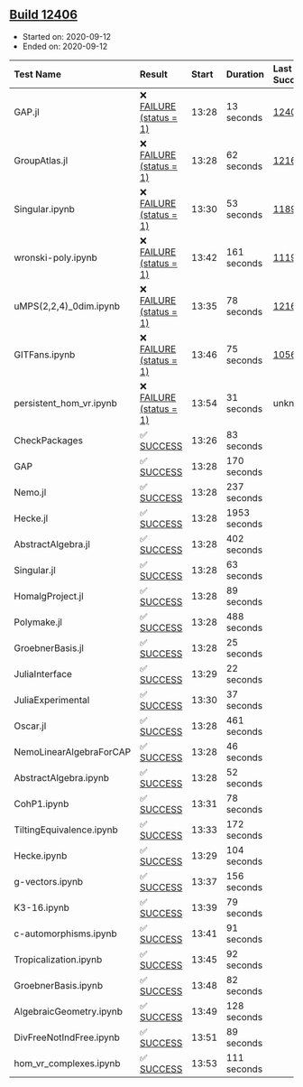 ## [Build 12406](https://oscarci.mathematik.uni-kl.de/job/oscar/12406/)

* Started on: 2020-09-12
* Ended on: 2020-09-12

| Test Name    | Result | Start | Duration | Last Success | First Failure |
|:-------------|:-------|:------|:---------|:-------------|:--------------|
| GAP.jl | ❌ [FAILURE (status = 1)](https://oscarci.mathematik.uni-kl.de/job/oscar/12406/artifact/logs/build-12406/GAP.jl.log) | 13:28 | 13 seconds | [12404](https://oscarci.mathematik.uni-kl.de/job/oscar/12404/) | [12405](https://oscarci.mathematik.uni-kl.de/job/oscar/12405/) |
| GroupAtlas.jl | ❌ [FAILURE (status = 1)](https://oscarci.mathematik.uni-kl.de/job/oscar/12406/artifact/logs/build-12406/GroupAtlas.jl.log) | 13:28 | 62 seconds | [12167](https://oscarci.mathematik.uni-kl.de/job/oscar/12167/) | [12168](https://oscarci.mathematik.uni-kl.de/job/oscar/12168/) |
| Singular.ipynb | ❌ [FAILURE (status = 1)](https://oscarci.mathematik.uni-kl.de/job/oscar/12406/artifact/logs/build-12406/Singular.ipynb.log) | 13:30 | 53 seconds | [11893](https://oscarci.mathematik.uni-kl.de/job/oscar/11893/) | [11894](https://oscarci.mathematik.uni-kl.de/job/oscar/11894/) |
| wronski-poly.ipynb | ❌ [FAILURE (status = 1)](https://oscarci.mathematik.uni-kl.de/job/oscar/12406/artifact/logs/build-12406/wronski-poly.ipynb.log) | 13:42 | 161 seconds | [11192](https://oscarci.mathematik.uni-kl.de/job/oscar/11192/) | [11193](https://oscarci.mathematik.uni-kl.de/job/oscar/11193/) |
| uMPS(2,2,4)_0dim.ipynb | ❌ [FAILURE (status = 1)](https://oscarci.mathematik.uni-kl.de/job/oscar/12406/artifact/logs/build-12406/uMPS-2-2-4-_0dim.ipynb.log) | 13:35 | 78 seconds | [12167](https://oscarci.mathematik.uni-kl.de/job/oscar/12167/) | [12168](https://oscarci.mathematik.uni-kl.de/job/oscar/12168/) |
| GITFans.ipynb | ❌ [FAILURE (status = 1)](https://oscarci.mathematik.uni-kl.de/job/oscar/12406/artifact/logs/build-12406/GITFans.ipynb.log) | 13:46 | 75 seconds | [10566](https://oscarci.mathematik.uni-kl.de/job/oscar/10566/) | [10567](https://oscarci.mathematik.uni-kl.de/job/oscar/10567/) |
| persistent_hom_vr.ipynb | ❌ [FAILURE (status = 1)](https://oscarci.mathematik.uni-kl.de/job/oscar/12406/artifact/logs/build-12406/persistent_hom_vr.ipynb.log) | 13:54 | 31 seconds | unknown | unknown |
| CheckPackages | ✅ [SUCCESS](https://oscarci.mathematik.uni-kl.de/job/oscar/12406/artifact/logs/build-12406/CheckPackages.log) | 13:26 | 83 seconds |  |  |
| GAP | ✅ [SUCCESS](https://oscarci.mathematik.uni-kl.de/job/oscar/12406/artifact/logs/build-12406/GAP.log) | 13:28 | 170 seconds |  |  |
| Nemo.jl | ✅ [SUCCESS](https://oscarci.mathematik.uni-kl.de/job/oscar/12406/artifact/logs/build-12406/Nemo.jl.log) | 13:28 | 237 seconds |  |  |
| Hecke.jl | ✅ [SUCCESS](https://oscarci.mathematik.uni-kl.de/job/oscar/12406/artifact/logs/build-12406/Hecke.jl.log) | 13:28 | 1953 seconds |  |  |
| AbstractAlgebra.jl | ✅ [SUCCESS](https://oscarci.mathematik.uni-kl.de/job/oscar/12406/artifact/logs/build-12406/AbstractAlgebra.jl.log) | 13:28 | 402 seconds |  |  |
| Singular.jl | ✅ [SUCCESS](https://oscarci.mathematik.uni-kl.de/job/oscar/12406/artifact/logs/build-12406/Singular.jl.log) | 13:28 | 63 seconds |  |  |
| HomalgProject.jl | ✅ [SUCCESS](https://oscarci.mathematik.uni-kl.de/job/oscar/12406/artifact/logs/build-12406/HomalgProject.jl.log) | 13:28 | 89 seconds |  |  |
| Polymake.jl | ✅ [SUCCESS](https://oscarci.mathematik.uni-kl.de/job/oscar/12406/artifact/logs/build-12406/Polymake.jl.log) | 13:28 | 488 seconds |  |  |
| GroebnerBasis.jl | ✅ [SUCCESS](https://oscarci.mathematik.uni-kl.de/job/oscar/12406/artifact/logs/build-12406/GroebnerBasis.jl.log) | 13:28 | 25 seconds |  |  |
| JuliaInterface | ✅ [SUCCESS](https://oscarci.mathematik.uni-kl.de/job/oscar/12406/artifact/logs/build-12406/JuliaInterface.log) | 13:29 | 22 seconds |  |  |
| JuliaExperimental | ✅ [SUCCESS](https://oscarci.mathematik.uni-kl.de/job/oscar/12406/artifact/logs/build-12406/JuliaExperimental.log) | 13:30 | 37 seconds |  |  |
| Oscar.jl | ✅ [SUCCESS](https://oscarci.mathematik.uni-kl.de/job/oscar/12406/artifact/logs/build-12406/Oscar.jl.log) | 13:28 | 461 seconds |  |  |
| NemoLinearAlgebraForCAP | ✅ [SUCCESS](https://oscarci.mathematik.uni-kl.de/job/oscar/12406/artifact/logs/build-12406/NemoLinearAlgebraForCAP.log) | 13:28 | 46 seconds |  |  |
| AbstractAlgebra.ipynb | ✅ [SUCCESS](https://oscarci.mathematik.uni-kl.de/job/oscar/12406/artifact/logs/build-12406/AbstractAlgebra.ipynb.log) | 13:28 | 52 seconds |  |  |
| CohP1.ipynb | ✅ [SUCCESS](https://oscarci.mathematik.uni-kl.de/job/oscar/12406/artifact/logs/build-12406/CohP1.ipynb.log) | 13:31 | 78 seconds |  |  |
| TiltingEquivalence.ipynb | ✅ [SUCCESS](https://oscarci.mathematik.uni-kl.de/job/oscar/12406/artifact/logs/build-12406/TiltingEquivalence.ipynb.log) | 13:33 | 172 seconds |  |  |
| Hecke.ipynb | ✅ [SUCCESS](https://oscarci.mathematik.uni-kl.de/job/oscar/12406/artifact/logs/build-12406/Hecke.ipynb.log) | 13:29 | 104 seconds |  |  |
| g-vectors.ipynb | ✅ [SUCCESS](https://oscarci.mathematik.uni-kl.de/job/oscar/12406/artifact/logs/build-12406/g-vectors.ipynb.log) | 13:37 | 156 seconds |  |  |
| K3-16.ipynb | ✅ [SUCCESS](https://oscarci.mathematik.uni-kl.de/job/oscar/12406/artifact/logs/build-12406/K3-16.ipynb.log) | 13:39 | 79 seconds |  |  |
| c-automorphisms.ipynb | ✅ [SUCCESS](https://oscarci.mathematik.uni-kl.de/job/oscar/12406/artifact/logs/build-12406/c-automorphisms.ipynb.log) | 13:41 | 91 seconds |  |  |
| Tropicalization.ipynb | ✅ [SUCCESS](https://oscarci.mathematik.uni-kl.de/job/oscar/12406/artifact/logs/build-12406/Tropicalization.ipynb.log) | 13:45 | 92 seconds |  |  |
| GroebnerBasis.ipynb | ✅ [SUCCESS](https://oscarci.mathematik.uni-kl.de/job/oscar/12406/artifact/logs/build-12406/GroebnerBasis.ipynb.log) | 13:48 | 82 seconds |  |  |
| AlgebraicGeometry.ipynb | ✅ [SUCCESS](https://oscarci.mathematik.uni-kl.de/job/oscar/12406/artifact/logs/build-12406/AlgebraicGeometry.ipynb.log) | 13:49 | 128 seconds |  |  |
| DivFreeNotIndFree.ipynb | ✅ [SUCCESS](https://oscarci.mathematik.uni-kl.de/job/oscar/12406/artifact/logs/build-12406/DivFreeNotIndFree.ipynb.log) | 13:51 | 89 seconds |  |  |
| hom_vr_complexes.ipynb | ✅ [SUCCESS](https://oscarci.mathematik.uni-kl.de/job/oscar/12406/artifact/logs/build-12406/hom_vr_complexes.ipynb.log) | 13:53 | 111 seconds |  |  |
